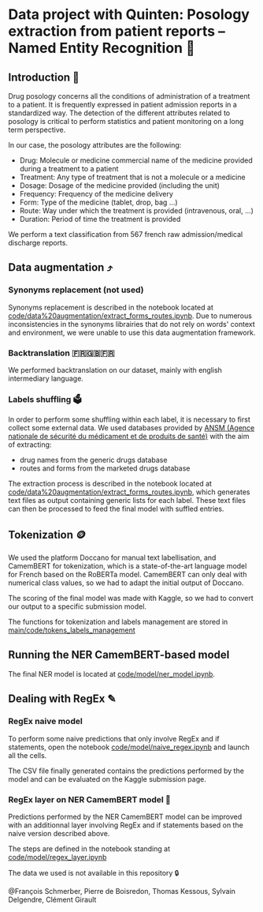 # Data project with Quinten: Posology extraction from patient reports – Named Entity Recognition 🏥 

## Introduction 💊

Drug posology concerns all the conditions of  administration of a treatment to a patient. It is  frequently expressed in patient admission reports in  a standardized way.
The detection of the different attributes related to  posology is critical to perform statistics and patient monitoring on a long term perspective.

In our case, the posology attributes are the following:

- Drug: Molecule or medicine commercial name of the medicine provided during a treatment to a patient
- Treatment: Any type of treatment that is not a molecule or a medicine
- Dosage: Dosage of the medicine provided (including the unit)
- Frequency: Frequency of the medicine delivery
- Form: Type of the medicine (tablet, drop, bag ...)
- Route: Way under which the treatment is provided (intravenous, oral, ...)
- Duration: Period of time the treatment is provided

We perform a text classification from 567 french raw admission/medical discharge reports.


## Data augmentation ⤴

### Synonyms replacement (not used)

Synonyms replacement is described in the notebook located at [code/data%20augmentation/extract_forms_routes.ipynb](code/data%20augmentation/extract_forms_routes.ipynb). Due to numerous inconsistencies in the synonyms librairies that do not rely on words' context and environment, we were unable to use this data augmentation framework.

### Backtranslation 🇫🇷🇬🇧🇫🇷

We performed backtranslation on our dataset, mainly with english intermediary language.

### Labels shuffling 🗳

In order to perform some shuffling within each label, it is necessary to first collect some external data. We used databases provided by [ANSM (Agence nationale de sécurité du médicament et de produits de santé)](https://base-donnees-publique.medicaments.gouv.fr/telechargement.php) with the aim of extracting:


*   drug names from the generic drugs database
*   routes and forms from the marketed drugs database

The extraction process is described in the notebook located at [code/data%20augmentation/extract_forms_routes.ipynb](code/data%20augmentation/extract_forms_routes.ipynb), which generates text files as output containing generic lists for each label. These text files can then be processed to feed the final model with suffled entries.

## Tokenization 🪙

We used the platform Doccano for manual text labellisation, and CamemBERT for tokenization, which is a state-of-the-art language model for French based on the RoBERTa model. CamemBERT can only deal with numerical class values, so we had to adapt the initial output of Doccano.

The scoring of the final model was made with Kaggle, so we had to convert our output to a specific submission model.

The functions for tokenization and labels management are stored in [main/code/tokens_labels_management](main/code/tokens_labels_management)

## Running the NER CamemBERT-based model

The final NER model is located at [code/model/ner_model.ipynb](code/model/ner_model.ipynb).

## Dealing with RegEx ✎

### RegEx naive model

To perform some naive predictions that only involve RegEx and if statements, open the notebook [code/model/naive_regex.ipynb](code/model/naive_regex.ipynb) and launch all the cells.

The CSV file finally generated contains the predictions performed by the model and can be evaluated on the Kaggle submission page.

### RegEx layer on NER CamemBERT model 🧀

Predictions performed by the NER CamemBERT model can be improved with an additionnal layer involving RegEx and if statements based on the naive version described above.

The steps are defined in the notebook standing at [code/model/regex_layer.ipynb](code/model/regex_layer.ipynb)

The data we used is not available in this repository 🔒

@François Schmerber, Pierre de Boisredon, Thomas Kessous, Sylvain Delgendre, Clément Girault
